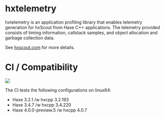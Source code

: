 hxtelemetry
===========

hxtelemetry is an application profiling library that enables telemetry generation
for hxScout from Haxe C++ applications. The telemetry provided consists of timing
information, callstack samples, and object allocation and garbage collection data.

See [hxscout.com](http://hxscout.com) for more details.

CI / Compatibility
==================

<img src="https://travis-ci.com/jcward/hxtelemetry.svg?branch=master">

The CI tests the following configurations on linux64:

- Haxe 3.2.1 /w hxcpp 3.2.193
- Haxe 3.4.7 /w hxcpp 3.4.220
- Haxe 4.0.0-preview.5 /w hxcpp 4.0.7
